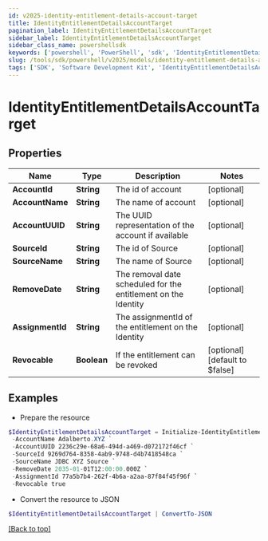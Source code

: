 ```yaml
---
id: v2025-identity-entitlement-details-account-target
title: IdentityEntitlementDetailsAccountTarget
pagination_label: IdentityEntitlementDetailsAccountTarget
sidebar_label: IdentityEntitlementDetailsAccountTarget
sidebar_class_name: powershellsdk
keywords: ['powershell', 'PowerShell', 'sdk', 'IdentityEntitlementDetailsAccountTarget', 'V2025IdentityEntitlementDetailsAccountTarget'] 
slug: /tools/sdk/powershell/v2025/models/identity-entitlement-details-account-target
tags: ['SDK', 'Software Development Kit', 'IdentityEntitlementDetailsAccountTarget', 'V2025IdentityEntitlementDetailsAccountTarget']
---
```



# IdentityEntitlementDetailsAccountTarget

## Properties

Name | Type | Description | Notes
------------ | ------------- | ------------- | -------------
**AccountId** | **String** | The id of account | [optional] 
**AccountName** | **String** | The name of account | [optional] 
**AccountUUID** | **String** | The UUID representation of the account if available | [optional] 
**SourceId** | **String** | The id of Source | [optional] 
**SourceName** | **String** | The name of Source | [optional] 
**RemoveDate** | **String** | The removal date scheduled for the entitlement on the Identity | [optional] 
**AssignmentId** | **String** | The assignmentId of the entitlement on the Identity | [optional] 
**Revocable** | **Boolean** | If the entitlement can be revoked | [optional] [default to $false]

## Examples

- Prepare the resource
```powershell
$IdentityEntitlementDetailsAccountTarget = Initialize-IdentityEntitlementDetailsAccountTarget  -AccountId c5ef070e-92c6-4276-a006-98490f132dec `
 -AccountName Adalberto.XYZ `
 -AccountUUID 2236c29e-68a6-494d-a469-d072172f46cf `
 -SourceId 9269d764-8358-4ab9-9748-d4b7418548ca `
 -SourceName JDBC XYZ Source `
 -RemoveDate 2035-01-01T12:00:00.000Z `
 -AssignmentId 77a5b7b4-262f-4b6a-a2aa-87f84f45f96f `
 -Revocable true
```

- Convert the resource to JSON
```powershell
$IdentityEntitlementDetailsAccountTarget | ConvertTo-JSON
```


[[Back to top]](#) 

